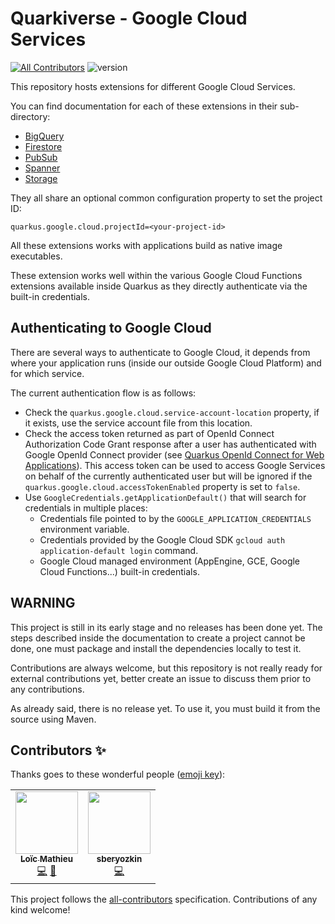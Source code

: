 # Quarkiverse - Google Cloud Services
[![All Contributors](https://img.shields.io/badge/all_contributors-1-orange.svg?style=flat-square)](#contributors-) ![version](https://img.shields.io/maven-central/v/io.quarkiverse.googlecloudservices/quarkus-google-cloud-bigquery-parent)

This repository hosts extensions for different Google Cloud Services.

You can find documentation for each of these extensions in their sub-directory:
- [BigQuery](bigquery)
- [Firestore](firestore)
- [PubSub](pubsub)
- [Spanner](spanner)
- [Storage](storage)

They all share an optional common configuration property to set the project ID:
```
quarkus.google.cloud.projectId=<your-project-id>
```

All these extensions works with applications build as native image executables.

These extension works well within the various Google Cloud Functions extensions available inside Quarkus as they directly authenticate via the built-in credentials.

## Authenticating to Google Cloud

There are several ways to authenticate to Google Cloud, 
it depends from where your application runs (inside our outside Google Cloud Platform) and for which service.

The current authentication flow is as follows:
- Check the `quarkus.google.cloud.service-account-location` property, if it exists, use the service account file from this location.
- Check the access token returned as part of OpenId Connect Authorization Code Grant response after a user has authenticated with
  Google OpenId Connect provider (see [Quarkus OpenId Connect for Web Applications](https://quarkus.io/guides/security-openid-connect-web-authentication)).
  This access token can be used to access Google Services on behalf of the currently authenticated user
  but will be ignored if the `quarkus.google.cloud.accessTokenEnabled` property is set to `false`.
- Use `GoogleCredentials.getApplicationDefault()` that will search for credentials in multiple places:
    - Credentials file pointed to by the `GOOGLE_APPLICATION_CREDENTIALS` environment variable.
    - Credentials provided by the Google Cloud SDK `gcloud auth application-default login` command.
    - Google Cloud managed environment (AppEngine, GCE, Google Cloud Functions...) built-in credentials.
    
## WARNING

This project is still in its early stage and no releases has been done yet. 
The steps described inside the documentation to create a project cannot be done, one must package and install the dependencies locally to test it.

Contributions are always welcome, but this repository is not really ready for external contributions yet, better create an issue
to discuss them prior to any contributions.

As already said, there is no release yet. To use it, you must build it from the source using Maven.

## Contributors ✨

Thanks goes to these wonderful people ([emoji key](https://allcontributors.org/docs/en/emoji-key)):

<!-- ALL-CONTRIBUTORS-LIST:START - Do not remove or modify this section -->
<!-- prettier-ignore-start -->
<!-- markdownlint-disable -->
<table>
  <tr>
    <td align="center"><a href="https://www.loicmathieu.fr"><img src="https://avatars2.githubusercontent.com/u/1819009?v=4" width="100px;" alt=""/><br /><sub><b>Loïc Mathieu</b></sub></a><br /><a href="https://github.com/quarkiverse/quarkiverse-google-cloud-services/commits?author=loicmathieu" title="Code">💻</a> <a href="#maintenance-loicmathieu" title="Maintenance">🚧</a></td>
    <td align="center"><a href="https://github.com/sberyozkin"><img src="https://avatars3.githubusercontent.com/u/467639?v=4" width="100px;" alt=""/><br /><sub><b>sberyozkin</b></sub></a><br /><a href="https://github.com/quarkiverse/quarkiverse-google-cloud-services/commits?author=sberyozkin" title="Code">💻</a></td>
  </tr>
</table>

<!-- markdownlint-enable -->
<!-- prettier-ignore-end -->
<!-- ALL-CONTRIBUTORS-LIST:END -->

This project follows the [all-contributors](https://github.com/all-contributors/all-contributors) specification. Contributions of any kind welcome!
